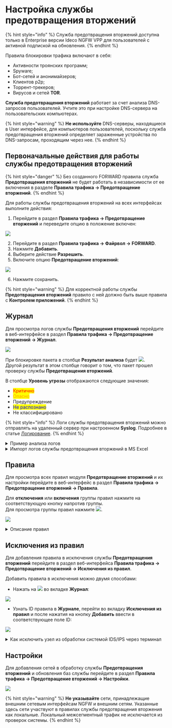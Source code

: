 # Настройка службы предотвращения вторжений

{% hint style="info" %}
Служба предотвращения вторжений доступна только в Enterprise версии Ideco NGFW VPP для пользователей с активной подпиской на обновления.
{% endhint %}

Правила блокировки трафика включают в себя:

* Активности троянских программ;
* Spyware;
* Бот-сетей и анонимайзеров;
* Клиентов p2p;
* Торрент-трекеров;
* Вирусов и сетей **TOR**.

**Служба предотвращения вторжений** работает за счет анализа DNS-запросов пользователей. Учтите это при настройке DNS-cервера на пользовательских компьютерах.

{% hint style="warning" %}
**Не используйте** DNS-серверы, находящиеся в User интерфейсе, для компьютеров пользователей, поскольку служба предотвращения вторжений определяет зараженные устройства по DNS-запросам, проходящим через нее.
{% endhint %}

## Первоначальные действия для работы службы предотвращения вторжений

{% hint style="danger" %}
Без созданного FORWARD правила служба **Предотвращения вторжений** не будет работать в независимости от ее включения в разделе **Правила трафика -> Предотвращение вторжений**.
{% endhint %}

Для работы службы предотвращения вторжений на всех интерфейсах выполните действия:

1. Перейдите в раздел **Правила трафика -> Предотвращение вторжений** и переведите опцию в положение включен:

![](/.gitbook/assets/ips10.png)

2. Перейдите в раздел **Правила трафика -> Файрвол -> FORWARD**.
3. Нажмите **Добавить**.
4. Выберите действие **Разрешить**.
5. Включите опцию **Предотвращение вторжений**:

![](/.gitbook/assets/ips11.png)

6. Нажмите сохранить.

{% hint style="warning" %}
Для корректной работы службы **Предотвращения вторжений** правило с ней должно быть выше правила с **Контролем приложений**.
{% endhint %}

## Журнал

Для просмотра логов службы **Предотвращения вторжений** перейдите в веб-интерфейсе в раздел **Правила трафика -> Предотвращение вторжений -> Журнал**.

![](/.gitbook/assets/ips1.png)

При блокировке пакета в столбце **Результат анализа** будет ![](/.gitbook/assets/icon-cross-red.png).\
Другой результат в этом столбце говорит о том, что пакет прошел проверку службы **Предотвращения вторжений**.

В столбце **Уровень угрозы** отображаются следующие значения:

* <mark style="color:red;">Критично</mark>
* <mark style="color:orange;">Опасно</mark>
* Предупреждение
* <mark style="color:blue;">Не распознано</mark>
* Не классифицировано

{% hint style="info" %}
Логи службы предотвращения вторжений можно отправлять на удаленный сервер при настроенном **Syslog**. Подробнее в статье [Логирование](/advanced-setting/logging-monitoring/log.md).
{% endhint %}

<details>

<summary>Пример анализа логов</summary>

Предупреждение службы предотвращения вторжений:

<img src="/.gitbook/assets/ips9.png" alt="" data-size="original">

На вкладке **Правила** можно открыть найденную группу по **Событию безопасности**, нажать на ![](/.gitbook/assets/icon-eye.png) и в ней найти сработавшее правило по его ID:

`alert http $EXTERNAL_NET any -> any any (msg:"ET SCAN Zmap User-Agent (Inbound)"; flow:established,to_server; http.user_agent; content:"Mozilla/5.0 zgrab/0.x"; depth:21; endswith; classtype:network-scan; sid:2029054; rev:2; metadata:created_at 2019_11_26, former_category SCAN, updated_at 2020_10_23;)`

Можно проанализировать IP-адрес, с которым была попытка подозрительного соединения, через [whois](https://www.nic.ru/whois/).

</details>

<details>

<summary>Импорт логов службы предотвращения вторжений в MS Excel</summary>

1. Скачайте CSV-файл по соответствующей кнопке во вкладке **Журнал** в разделе **Правила трафика -> Предотвращение вторжений**.
2. Откройте CSV-файл в MS Excel и выделите весь первый столбец.
3. Перейдите во вкладку **Данные** и нажмите **Текст по столбцам**.
4. В открывшемся окне выберите **с разделителями** и нажмите **Далее**.

<img src="/.gitbook/assets/ips3.png" alt="" data-size="original">

5. Выберите в качестве разделителя запятую и нажмите **Далее**.

<img src="/.gitbook/assets/ips4.png" alt="" data-size="original">

6. Выберите текстовый **формат данных столбца** и нажмите **Готово**.

<img src="/.gitbook/assets/ips5.png" alt="" data-size="original">

</details>

## Правила

Для просмотра всех правил модуля **Предотвращение вторжений** и их настройки перейдите в веб-интерфейс в раздел **Правила трафика -> Предотвращение вторжений -> Правила**.

Для **отключения** или **включения** группы правил нажмите на соответствующую кнопку напротив группы.\
Для просмотра группы правил нажмите ![](/.gitbook/assets/icon-eye.png).

![](/.gitbook/assets/ips2.png)

<details>

<summary>Описание правил</summary>

- **Блокирование утечек информации** - обнаруживает/блокирует попытки получить данные и информацию.

- **Атаки на получение прав пользователя** - обнаруживает/блокирует попытки получить учетные данные пользователя.

- **Попытки получения привилегий администратора** - обнаруживает/блокирует попытки повысить привилегии до администратора и полученить учетные данные администратора.

- **Попытки проведения DoS-атак** - обнаруживает/блокирует попытки провести атаки типа "отказ в обслуживании" (denial-of-service attack).

- **Попытки получения системных файлов** - обнаруживает/блокирует системные конфигурации.

- **Попытки получения привилегий пользователя** - обнаруживает/блокирует попытки повысить привилегии и получить учетные данные пользователей.

- **Потенциально опасный трафик** - обнаруживает/блокирует зашифрованный или запутанный трафик, нестандартные запросы.

- **Пулы криптомайнеров** - обнаруживает/блокирует взаимодействие с сетями криптомайнеров и обращения для передачи нагрузки, которые криптомайнеры используют для майнинга.

- **Блокирование крупных утечек информации** - обнаруживает/блокирует попытки получить данные и информацию.

- **Управление вредоносным ПО** - обнаруживает/блокирует связь с инфраструктурой управления и контроля (С2), которую злоумышленники используют для управления зараженными устройствами и кражи конфиденциальных данных.

- **Обнаружение успешных краж учетных данных** - обнаруживает/блокирует кражи учетных данных.

- **Попытки авторизации с логином и паролем по-умолчанию** - обнаруживает/блокирует попытки зайти под учетными данными с простыми паролями (аналогично Bruteforce).

- **Обнаружение DoS-атак** - обнаруживает/блокирует попытки провести атаки типа "отказ в обслуживании" (denial-of-service attack).

- **Использование DNS-трафика для управления вредоносным ПО** - обнаруживает/блокирует связь с инфраструктурой управления и контроля (С2).

- **Эксплойты** - обнаруживает/блокирует использование уязвимостей систем (с индификатором CVE-XXXX-XXXXX).

- **Определение внешнего IP-адреса** - обнаруживает/блокирует попытки взаимодействия с инфраструктурой из внешних сетей.

- **Расширенная база правил (от Лаборатории Касперского)** - набор правил по обнаружению/блокировке от Лаборатории Касперского.

- **Анонимайзеры** - обнаруживает/блокирует анонимайзеры.

- **DNS поверх HTTPS** - обнаруживает/блокирует попытки сокрытия DNS-запросов по седьмому уровню TLS/SSL.

- **GeoIP Территории Африки и зависимые территории** - обнаруживает/блокирует попытки доступа к IP-адресам, основываясь на базе данных MaxMind's GeoIP databases.

- **GeoIP Страны Восточной Европы** - обнаруживает/блокирует попытки доступа к IP-адресам, основываясь на базе данных MaxMind's GeoIP databases.

- **GeoIP Страны Юго-Восточной Азии** - обнаруживает/блокирует попытки доступа к IP-адресам, основываясь на базе данных MaxMind's GeoIP databases.

- **GeoIP Южная Америка и зависимые территории** - обнаруживает/блокирует попытки доступа к IP-адресам, основываясь на базе данных MaxMind's GeoIP databases.

- **Чёрный список IP-адресов** - обнаруживает/блокирует трафик к IP-адресам из баз safe-surf.ru и cinsarmy.com.

- **SSL-сертификаты, используемые вредоносным ПО и ботнетами** - обнаруживает/блокирует связь с командными цетрами злоумышленников (С2).

- **Телеметрия Windows** - обнаруживает/блокирует Телеметрию Windows.

- **Обнаружение подозрительной сетевой активности** - обнаруживает/блокирует аномалии или нестандартные действия легитимных пользователей в сети.

- **Блокирование атак** - обнаруживает/блокирует подозрительные IP-адреса (IP Reputation).

- **Попытки сканирования сети** - обнаруживает/блокирует сканирование сети.

- **Обнаружение нарушений стандартов сетевых протоколов** - обнаруживает/блокирует обращения по нестандартным/прошитым протоколам.

- **Трафик устаревшего уязвимого ПО** - обнаруживает/блокирует связи с командными цетрами злоумышленников (С2).

- **Запросы на скомпрометированные ресурсы** - обнаруживает/блокирует связи с командными цетрами злоумышленников (С2).

- **Ошибки в сетевых протоколах** - обнаруживает/блокирует ошибки сетевых протоколов.

- **Нежелательное программное обеспечение** - обнаруживает/блокирует вредоносное ПО.

- **Блокирование подозрительных RPС-запросов** - обнаруживает/блокирует удаленный вызов процедур (обычно используется для вызова удаленных функций на сервере, требующих результата действия).
 
- **Блокирование попыток запуска исполняемого кода** - обнаруживает/блокирует Remote Code Execution (RCE).

- **Попытки использования социальной инженерии** - обнаруживает/блокирует "атаку на человека".

- **Обнаружение подозрительных команд** - обнаруживает/блокирует нестандартные команды, не характерные системам.

- **Атаки на получение привилегий администратора** - обнаруживает/блокирует попытки получить привилегии администратора.

- **Подозрительное обращение к файлам** - обнаруживает/блокирует нестандартное обращение к файлам системы.

- **Авторизация с подозрительным логином** 

- **Целевое использование вредоносного ПО** - обнаруживает/блокирует вредоносное программное обеспечение.
 
- **Блокирование активности троянских программ** - обнаруживает/блокирует вредоносные трояны.

- **Неизвестный тип трафика** - обнаруживает/блокирует неопознаный/вредоносный трафик.

- **Блокирование некорректных попыток получения привилегий пользователя** - обнаруживает/блокирует попытки получить привелегии пользователя.

- **Нецелевое использование стандартных портов** - обнаруживает/блокирует использование стандартных портов в нелегетимных целях.

</details>

## Исключения из правил

Для добавления правила в исключения службы **Предотвращения вторжений** перейдите в раздел веб-интерфейса **Правила трафика -> Предотвращение вторжений -> Исключения из правил**.

Добавить правила в исключения можно двумя способами:

* Нажать на ![](/.gitbook/assets/icon-lock.png) во вкладке **Журнал**:

![](/.gitbook/assets/ips6.gif)

* Узнать ID правила в **Журнале**, перейти во вкладку **Исключения из правил** и после нажатия на кнопку **Добавить** ввести в соответствующее поле ID:

![](/.gitbook/assets/ips7.gif)

<details>

<summary>Как исключить узел из обработки системой IDS/IPS через терминал</summary>

**Задача:** Необходимо исключить из обработки узел `192.168.154.7`.

**Решение:**

1. В файл `/var/opt/ideco/suricata-backend/custom.rules` добавьте следующую строку: `pass ip 192.168.154.7 any <> any any (sid:1;)`.
2. Затем в разделе **Терминал** выполните команду `systemctl restart ideco-suricata-backend.service`.

При создании нескольких ручных правил **обязательно** изменяйте ID-правила (sid:2;), иначе служба предотвращения вторжений прекратит работу из-за наличия нескольких правил с одним sid.

</details>

## Настройки

Для добавления сетей в обработку службы **Предотвращения вторжений** и обновления баз службы перейдите в раздел **Правила трафика -> Предотвращение вторжений -> Настройки**.

![](/.gitbook/assets/ips8.png)

{% hint style="warning" %}
**Не указывайте** сети, принадлежащие внешним сетевым интерфейсам NGFW и внешним сетям. Указанные здесь сети участвуют в правилах службы предотвращения вторжения как локальные. Локальный межсегментный трафик не исключается из проверок системы.
{% endhint %}
